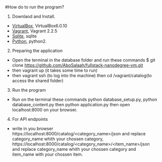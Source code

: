 #How do to run the program?

1. Downlaod and Install.
* [VirtualBox](https://www.virtualbox.org/wiki/Downloads), VirtualBox6.0.10
* [Vagrant](https://www.vagrantup.com/downloads.html), Vagrant 2.2.5
* [Sqlite](https://www.sqlite.org/download.html), sqlite
* [Python](https://www.python.org/downloads/), python2.
2. Preparing  the application
* Open the terminal in the database folder and run these commands $ git clone https://github.com/AboSalaah/fullstack-nanodegree-vm.git
* then vagrant up (it takes some time to run)
* then vagrant ssh (to log into the machine) then cd /vagrant/catalog(to access the shared folder)  
3. Run the program
* Run on the terminal these commands python database_setup.py, python database_content.py then python application.py then open localhost:8000 on your browser.
4. For API  endpoints
* write in you browser https://localhost:8000/catalog/<category_name>/json and replace category_name whith your chossen category, https://localhost:8000/catalog/<category_name>/<item_name>/json and replace category_name whith your chossen category and item_name with your chossen item.
